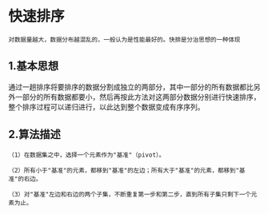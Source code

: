 # 快速排序
	对数据量越大，数据分布越混乱的，一般认为是性能最好的。快排是分治思想的一种体现
## 1.基本思想

通过一趟排序将要排序的数据分割成独立的两部分，其中一部分的所有数据都比另外一部分的所有数据都要小，然后再按此方法对这两部分数据分别进行快速排序，
整个排序过程可以递归进行，以此达到整个数据变成有序序列。

## 2.算法描述

	（1）在数据集之中，选择一个元素作为"基准"（pivot）。

	（2）所有小于"基准"的元素，都移到"基准"的左边；所有大于"基准"的元素，都移到"基准"的右边。

	（3）对"基准"左边和右边的两个子集，不断重复第一步和第二步，直到所有子集只剩下一个元素为止。
























